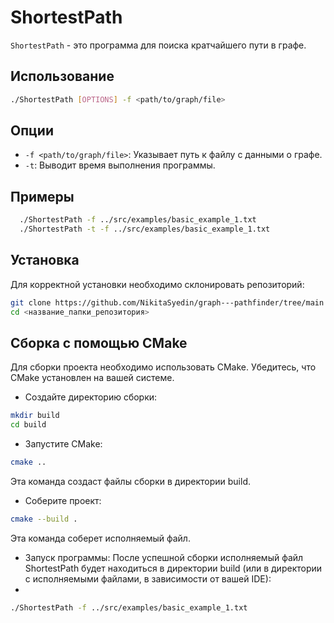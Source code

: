 # ShortestPath

`ShortestPath` - это программа для поиска кратчайшего пути в графе.

## Использование

```bash
./ShortestPath [OPTIONS] -f <path/to/graph/file>
```

## Опции
* ```-f <path/to/graph/file>```: Указывает путь к файлу с данными о графе.
* ```-t```: Выводит время выполнения программы.
## Примеры

```bash
  ./ShortestPath -f ../src/examples/basic_example_1.txt
  ./ShortestPath -t -f ../src/examples/basic_example_1.txt
```  
## Установка

Для корректной установки необходимо склонировать репозиторий:

```bash
git clone https://github.com/NikitaSyedin/graph---pathfinder/tree/main
cd <название_папки_репозитория>
```

## Сборка с помощью CMake

Для сборки проекта необходимо использовать CMake. Убедитесь, что CMake установлен на вашей системе.

* Создайте директорию сборки:
```bash
mkdir build
cd build
```

* Запустите CMake:
```bash
cmake ..
```

Эта команда создаст файлы сборки в директории build.

* Соберите проект:

```bash
cmake --build .
```

Эта команда соберет исполняемый файл.

* Запуск программы: После успешной сборки исполняемый файл ShortestPath будет находиться в директории build (или в директории с исполняемыми файлами, в зависимости от вашей IDE):
* 
```bash
./ShortestPath -f ../src/examples/basic_example_1.txt
```
